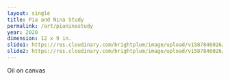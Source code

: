 ```yaml
---
layout: single
title: Pia and Nina Study
permalink: /art/pianinastudy
year: 2020
dimension: 12 x 9 in.
slide1: https://res.cloudinary.com/brightplum/image/upload/v1587846026/ashleyjan/2020/Pia_and_Nina_Study.jpg
slide2: https://res.cloudinary.com/brightplum/image/upload/v1587846026/ashleyjan/2020/Pia_and_Nina_Study.jpg
---
```


Oil on canvas
